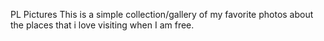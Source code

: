 PL Pictures
This is a simple collection/gallery of my favorite photos about the places that i love visiting when I am free.

